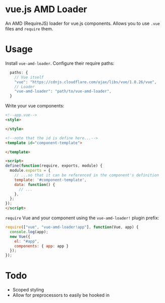# vue.js AMD Loader
An AMD (RequireJS) loader for vue.js components. Allows you to use `.vue` files and `require` them.

# Usage
Install `vue-amd-loader`. Configure their require paths:

```javascript
  paths: {
    // Vue itself
    "vue": "https://cdnjs.cloudflare.com/ajax/libs/vue/1.0.26/vue",
    // Loader
    "vue-amd-loader": "path/to/vue-amd-loader",
  }
```

Write your vue components:

```html
<!--app.vue-->
<style>

</style>

<!--note that the id is define here...-->
<template id="component-template">

</template>

<script>
define(function(require, exports, module) {
  module.exports = {
    // ...so that it can be referenced in the component's definition
    template: '#component-template',
    data: function() {
      // ...
    },
  };
});
</script>
```

`require` Vue and your component using the `vue-amd-loader!` plugin prefix:

```javascript
require(["vue", "vue-amd-loader!app"], function(Vue, app) {
  console.log(app);
  new Vue({
    el: "#app",
    components: { app: app }
  });
});
```

# Todo
* Scoped styling
* Allow for preprocessors to easily be hooked in